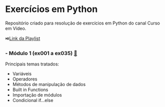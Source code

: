 # Exercícios em Python
Repositório criado para resolução de exercícios em Python do canal Curso em Vídeo.

⏯️[Link da Playlist](https://www.youtube.com/playlist?list=PLHz_AreHm4dm6wYOIW20Nyg12TAjmMGT-)



### - Módulo 1 (ex001 a ex035) [🔗](https://github.com/saraaniceto/python-exercicios/tree/main/m01)
Principais temas tratados:
- Variáveis
- Operadores
- Métodos de manipulação de dados
- Built in Functions
- Importação de módulos
- Condicional if...else

